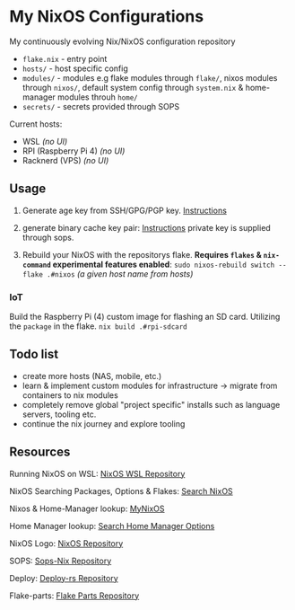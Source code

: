 # My NixOS Configurations

My continuously evolving Nix/NixOS configuration repository

- `flake.nix` - entry point
- `hosts/` - host specific config
- `modules/` - modules e.g flake modules through `flake/`, nixos modules through `nixos/`, default system config through `system.nix` & home-manager modules throuh `home/`
- `secrets/` - secrets provided through SOPS

Current hosts:

- WSL _(no UI)_
- RPI (Raspberry Pi 4) _(no UI)_
- Racknerd (VPS) _(no UI)_

## Usage

1. Generate age key from SSH/GPG/PGP key. [Instructions](https://github.com/Mic92/sops-nix#usage-example)

2. generate binary cache key pair: [Instructions](https://nixos.wiki/wiki/Binary_Cache)
   private key is supplied through sops.

3. Rebuild your NixOS with the repositorys flake.
   **Requires `flakes` & `nix-command` experimental features enabled**:
   `sudo nixos-rebuild switch --flake .#nixos` _(a given host name from hosts)_

### IoT

Build the Raspberry Pi (4) custom image for flashing an SD card. Utilizing the `package` in the flake.
`nix build .#rpi-sdcard`

## Todo list

- create more hosts (NAS, mobile, etc.)
- learn & implement custom modules for infrastructure -> migrate from containers to nix modules
- completely remove global "project specific" installs such as language servers, tooling etc.
- continue the nix journey and explore tooling

## Resources

Running NixOS on WSL: [NixOS WSL Repository](https://github.com/nix-community/NixOS-WSL)

NixOS Searching Packages, Options & Flakes: [Search NixOS](https://search.nixos.org/packages)

Nixos & Home-Manager lookup: [MyNixOS](https://mynixos.com/)

Home Manager lookup: [Search Home Manager Options](https://mipmip.github.io/home-manager-option-search)

NixOS Logo: [NixOS Repository](https://github.com/NixOS/nixos-artwork/blob/master/logo/white.png)

SOPS: [Sops-Nix Repository](https://github.com/Mic92/sops-nix)

Deploy: [Deploy-rs Repository](https://github.com/serokell/deploy-rs)

Flake-parts: [Flake Parts Repository](https://flake.parts/)
